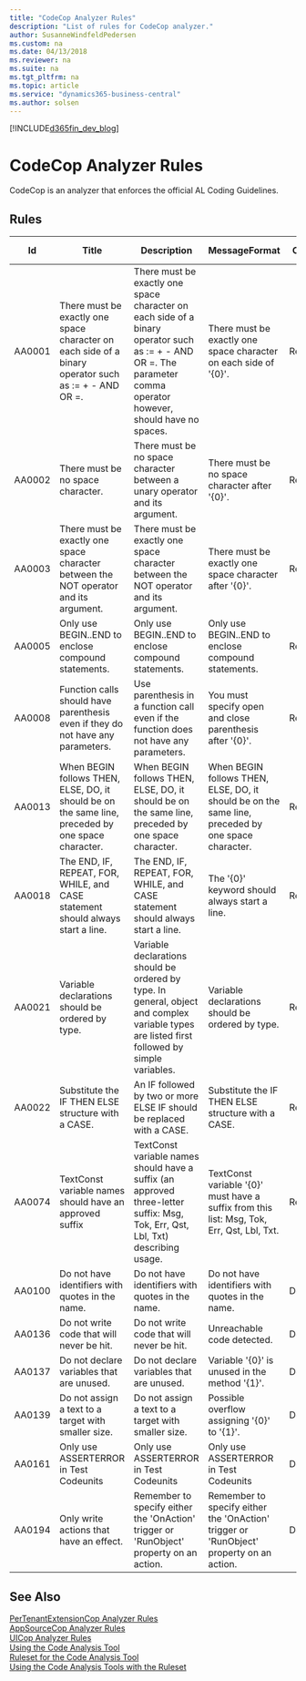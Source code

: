 ```yaml
---
title: "CodeCop Analyzer Rules"
description: "List of rules for CodeCop analyzer."
author: SusanneWindfeldPedersen
ms.custom: na
ms.date: 04/13/2018
ms.reviewer: na
ms.suite: na
ms.tgt_pltfrm: na
ms.topic: article
ms.service: "dynamics365-business-central"
ms.author: solsen
---
```


[!INCLUDE[d365fin_dev_blog](includes/d365fin_dev_blog.md)]

# CodeCop Analyzer Rules 
CodeCop is an analyzer that enforces the official AL Coding Guidelines.

## Rules 

|Id|Title|Description|MessageFormat|Category|Default Severity|IsEnabledbyDefault|
|--|-----|-----------|-------------|--------|----------------|------------------|
|AA0001|There must be exactly one space character on each side of a binary operator such as := + - AND OR =.|There must be exactly one space character on each side of a binary operator such as := + - AND OR =. The parameter comma operator however, should have no spaces.|There must be exactly one space character on each side of '{0}'.|Readability|Warning|true|
|AA0002|There must be no space character.|There must be no space character between a unary operator and its argument.|There must be no space character after '{0}'.|Readability|Warning|true|
|AA0003|There must be exactly one space character between the NOT operator and its argument.|There must be exactly one space character between the NOT operator and its argument.|There must be exactly one space character after '{0}'.|Readability|Warning|true|
|AA0005|Only use BEGIN..END to enclose compound statements.|Only use BEGIN..END to enclose compound statements.|Only use BEGIN..END to enclose compound statements.|Readability|Warning|true|
|AA0008|Function calls should have parenthesis even if they do not have any parameters.|Use parenthesis in a function call even if the function does not have any parameters.|You must specify open and close parenthesis after '{0}'.|Readability|Warning|true|
|AA0013|When BEGIN follows THEN, ELSE, DO, it should be on the same line, preceded by one space character.|When BEGIN follows THEN, ELSE, DO, it should be on the same line, preceded by one space character.|When BEGIN follows THEN, ELSE, DO, it should be on the same line, preceded by one space character.|Readability|Warning|true|
|AA0018|The END, IF, REPEAT, FOR, WHILE, and CASE statement should always start a line.|The END, IF, REPEAT, FOR, WHILE, and CASE statement should always start a line.|The '{0}' keyword should always start a line.|Readability|Warning|true|
|AA0021|Variable declarations should be ordered by type.|Variable declarations should be ordered by type. In general, object and complex variable types are listed first followed by simple variables.|Variable declarations should be ordered by type.|Readability|Warning|true|
|AA0022|Substitute the IF THEN ELSE structure with a CASE.|An IF followed by two or more ELSE IF should be replaced with a CASE.|Substitute the IF THEN ELSE structure with a CASE.|Readability|Warning|true|
|AA0074|TextConst variable names should have an approved suffix|TextConst variable names should have a suffix (an approved three-letter suffix: Msg, Tok, Err, Qst, Lbl, Txt) describing usage.|TextConst variable '{0}' must have a suffix from this list: Msg, Tok, Err, Qst, Lbl, Txt.|Readability|Warning|true|
|AA0100|Do not have identifiers with quotes in the name.|Do not have identifiers with quotes in the name.|Do not have identifiers with quotes in the name.|Design|Warning|true|
|AA0136|Do not write code that will never be hit.|Do not write code that will never be hit.|Unreachable code detected.|Design|Warning|true|
|AA0137|Do not declare variables that are unused.|Do not declare variables that are unused.|Variable '{0}' is unused in the method '{1}'.|Design|Warning|true|
|AA0139|Do not assign a text  to a target with smaller size.|Do not assign a text  to a target with smaller size.|Possible overflow assigning '{0}' to '{1}'.|Design|Warning|true|
|AA0161|Only use ASSERTERROR in Test Codeunits|Only use ASSERTERROR in Test Codeunits|Only use ASSERTERROR in Test Codeunits|Design|Warning|true|
|AA0194|Only write actions that have an effect.|Remember to specify either the 'OnAction' trigger or 'RunObject' property on an action.|Remember to specify either the 'OnAction' trigger or 'RunObject' property on an action.|Design|Warning|true|


## See Also 
[PerTenantExtensionCop Analyzer Rules](devenv-codeanalyzer-pertenantextensioncop-rules.md)   
[AppSourceCop Analyzer Rules](devenv-codeanalyzer-appsourcecop-rules.md)  
[UICop Analyzer Rules](devenv-codeanalyzer-uicop-rules.md)   
[Using the Code Analysis Tool](devenv-using-code-analysis-tool.md)   
[Ruleset for the Code Analysis Tool](devenv-rule-set-syntax-for-code-analysis-tools.md)  
[Using the Code Analysis Tools with the Ruleset](devenv-using-code-analysis-tool-with-rule-set.md)